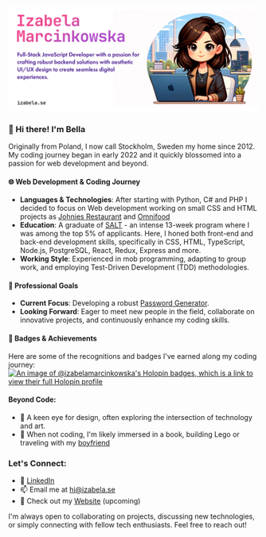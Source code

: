 ![Profile Banner](/izabela.jpg)

### 👋 Hi there! I'm Bella
Originally from Poland, I now call Stockholm, Sweden my home since 2012. My coding journey began in early 2022 and it quickly blossomed into a passion for web development and beyond.

#### 🌐 Web Development & Coding Journey
- **Languages & Technologies**: After starting with Python, C# and PHP I decided to focus on Web development working on small CSS and HTML projects as [Johnies Restaurant](https://github.com/izabela-marcinkowska/Restaurant-Project) and [Omnifood](https://github.com/izabela-marcinkowska/Omnifood-Project)
- **Education**: A graduate of [SALT](https://github.com/saltsthlm) - an intense 13-week program where I was among the top 5% of applicants. Here, I honed both front-end and back-end development skills, specifically in CSS, HTML, TypeScript, Node.js, PostgreSQL, React, Redux, Express and more.
- **Working Style**: Experienced in mob programming, adapting to group work, and employing Test-Driven Development (TDD) methodologies.

#### 💼 Professional Goals
- **Current Focus**: Developing a robust [Password Generator](https://github.com/izabela-marcinkowska/password-generator).
- **Looking Forward**: Eager to meet new people in the field, collaborate on innovative projects, and continuously enhance my coding skills.

#### 🏅 Badges & Achievements
Here are some of the recognitions and badges I've earned along my coding journey:
[![An image of @izabelamarcinkowska's Holopin badges, which is a link to view their full Holopin profile](https://holopin.me/izabelamarcinkowska)](https://holopin.io/@izabelamarcinkowska)

#### Beyond Code:
- 🎨 A keen eye for design, often exploring the intersection of technology and art.
- 📖 When not coding, I'm likely immersed in a book, building Lego or traveling with my [boyfriend](https://johnie.se)

### Let's Connect:
- 💼 [LinkedIn](https://www.linkedin.com/in/izabela-marcinkowska-199763199/)
- 📫 Email me at [hi@izabela.se](mailto:hi@izabela.se)
- 📁 Check out my [Website](http://iabela.se) (upcoming)

I'm always open to collaborating on projects, discussing new technologies, or simply connecting with fellow tech enthusiasts. Feel free to reach out!

